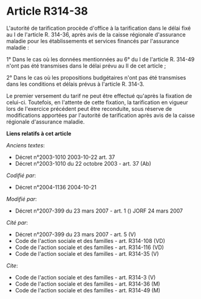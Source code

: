 # Article R314-38

L'autorité de tarification procède d'office à la tarification dans le délai fixé au I de l'article R. 314-36, après avis de
la caisse régionale d'assurance maladie pour les établissements et services financés par l'assurance maladie :

1° Dans le cas où les données mentionnées au 6° du I de l'article R. 314-49 n'ont pas été transmises dans le délai prévu au
II de cet article ;

2° Dans le cas où les propositions budgétaires n'ont pas été transmises dans les conditions et délais prévus à l'article R.
314-3.

Le premier versement du tarif ne peut être effectué qu'après la fixation de celui-ci. Toutefois, en l'attente de cette
fixation, la tarification en vigueur lors de l'exercice précédent peut être reconduite, sous réserve de modifications
apportées par l'autorité de tarification après avis de la caisse régionale d'assurance maladie.

**Liens relatifs à cet article**

_Anciens textes_:

  - Décret n°2003-1010 2003-10-22 art. 37
  - Décret n°2003-1010 du 22 octobre 2003 - art. 37 (Ab)

_Codifié par_:

  - Décret n°2004-1136 2004-10-21

_Modifié par_:

  - Décret n°2007-399 du 23 mars 2007 - art. 1 () JORF 24 mars 2007

_Cité par_:

  - Décret n°2007-399 du 23 mars 2007 - art. 5 (V)
  - Code de l'action sociale et des familles - art. R314-108 (VD)
  - Code de l'action sociale et des familles - art. R314-116 (VD)
  - Code de l'action sociale et des familles - art. R314-35 (V)

_Cite_:

  - Code de l'action sociale et des familles - art. R314-3 (V)
  - Code de l'action sociale et des familles - art. R314-36 (M)
  - Code de l'action sociale et des familles - art. R314-49 (M)
